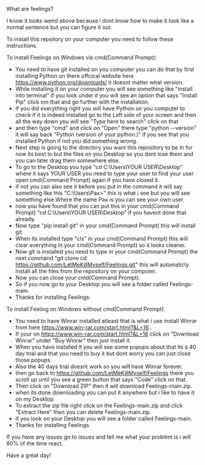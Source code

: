 What are feelings?

I know it looks weird above because i dont know how to make it look like a normal sentence but you can figure it out.

To install this repsitory on your computer you need to follow these instructions.

To install Feelings on Windows via cmd(Command Prompt):
  - You need to have git installed on you computer you can do that by first installing Python on there offcical website here https://www.python.org/downloads/ it doesnt matter what version.
  - While installing it on your computer you will see something like "install into terminal" if you look under it you will see an option that says "Install Pip" click om that and go further with the installation.
  - If you did everything right you will have Python on you computer to check if it is indeed installed go to the Left side of your screen and then all the way down you will see "Type here to search" click on that
  - and then type "cmd" and click on "Open" there type "python --version" it will say back "Python (version of your python.)" if you see that you installed Python if not you did something wrong.
  - Next step is going to the directory you want this repository to be in for now its best to but the files on you Desktop so you dont lose them and you can later drag them somewhere else.
  - To go to the Desktop you type "cd C:\Users\YOUR USER\Desktop\" where it says YOUR USER you need to type your user to find your user open cmd(Command Prompt) again if you have closed it.
  - if not you can also see it before you put in the command it will say something like this "C:\Users\Pax>" this is what i see but you will see something else Where the name Pax is you can see your own user.
  - now you have found that you can put this in your cmd(Command Prompt) "cd C:\Users\YOUR USER\Desktop\" if you havent done that already.
  - Now type "pip install git" in your cmd(Command Prompt) this will install git.
  - When its installed type "cls" in your cmd(Command Prompt) this will clear everything in your cmd(Command Prompt) so it looks cleaner.
  - Now git is installed you need to type in your cmd(Command Prompt) the next command "git clone cd https://github.com/LetMeKillMyself/Feelings.git" this will automaticly install all the files from the repository on your computer.
  - Now you can close your cmd(Command Prompt).
  - So if you now go to your Desktop you will see a folder called Feelings-main.
  - Thanks for installing Feelings.

To install Feeling on Windows without cmd(Command Prompt).
  - You need to have Winrar installed atleast that is what i use install Winrar from here https://www.win-rar.com/start.html?&L=16 .
  - If your on https://www.win-rar.com/start.html?&L=16 click on "Download Winrar" under "Buy Winrar" then just install it.
  - When you have installed it you will see some popups about that its a 40 day trial and that you need to buy it but dont worry you can just close those popups.
  - Also the 40 days trial doesnt work so you will have Winrar forever.
  - then go back to https://github.com/LetMeKillMyself/Feelings there you scroll up until you see a green button that says "Code" click on that.
  - Then click on "Download ZIP" then it will download Feelings-main.zip.
  - when its done downloading you can put it anywhere but i like to have it on my Desktop.
  - To extract the zip file right click on the Feelings-main.zip and click "Extract Here" then you can delete Feelings-main.zip.
  - if you look on your Desktop you will see a folder called Feelings-main.
  - Thanks for installing Feelings

If you have any issues go to issues and tell me what your problem is i will 80% of the time react.

Have a great day!
